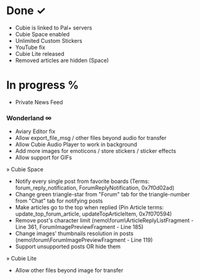 # **Done ✓** #

* Cubie is linked to Pal+ servers
* Cubie Space enabled
* Unlimited Custom Stickers
* YouTube fix
* Cubie Lite released
* Removed articles are hidden (Space)

# **In progress** % #

* Private News Feed

### Wonderland ∞ ###

* Aviary Editor fix
* Allow export_file_msg / other files beyond audio for transfer
* Allow Cubie Audio Player to work in background
* Add more images for emoticons / store stickers / sticker effects
* Allow support for GIFs

» Cubie Space

* Notify every single post from favorite boards
(Terms: forum_reply_notification, ForumReplyNotification, 0x7f0d02ad)
* Change green triangle-star from "Forum" tab for the triangle-number from "Chat" tab for notifying posts
* Make articles go to the top when replied
(Pin Article terms: update_top_forum_article, updateTopArticleItem, 0x7f070594)
* Remove post's character limit
(nemo\forum\ArticleReplyListFragment - Line 361, ForumImagePreviewFragment - Line 185)
* Change images' thumbnails resolution in posts
(nemo\forum\ForumImagePreviewFragment - Line 119)
* Support unsupported posts OR hide them

» Cubie Lite

* Allow other files beyond image for transfer